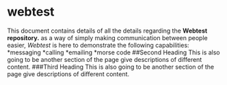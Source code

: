 # webtest
This document contains details of all the details regarding the **Webtest repository.** as a way of simply making communication between people easier, *Webtest* is here to demonstrate the following capabilities: *messaging *calling *emailing *morse code
##Second Heading
This is also going to be another section of the page give descriptions of different content.
###Third Heading
This is also going to be another section of the page give descriptions of different content.
